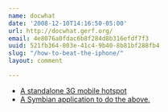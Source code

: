 ```yaml
---
name: docwhat
date: '2008-12-10T14:16:50-05:00'
url: http://docwhat.gerf.org/
email: 4e8076a0fdac6b8f284d8b316efdf7f3
uuid: 521fb364-803e-41c4-9b40-8b81bf288fb4
slug: "/how-to-beat-the-iphone/"
layout: comment

---
```


<ul>
<li><a href="http://www.engadget.com/2008/12/09/novatel-mifi-proves-3g-hotspot-and-sexy-can-coexist/" rel="nofollow">A standalone 3G mobile hotspot</a>
</li><li><a href="http://www.walkinghotspot.com/" rel="nofollow">A Symbian application to do the above.</a>
</li></ul>
